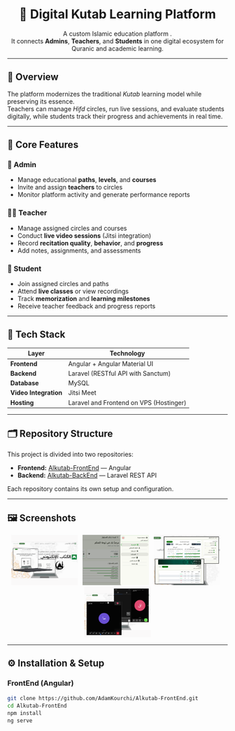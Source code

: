 <h1 align="center">🕌 Digital Kutab Learning Platform</h1>

<p align="center">
  A custom Islamic education platform .<br>
  It connects <strong>Admins</strong>, <strong>Teachers</strong>, and <strong>Students</strong> in one digital ecosystem for Quranic and academic learning.
</p>

---

## 🚀 Overview

The platform modernizes the traditional <em>Kutab</em> learning model while preserving its essence.  
Teachers can manage *Hifd* circles, run live sessions, and evaluate students digitally, while students track their progress and achievements in real time.

---

## 🎯 Core Features

### 👑 Admin
- Manage educational **paths**, **levels**, and **courses**  
- Invite and assign **teachers** to circles  
- Monitor platform activity and generate performance reports  

### 👨‍🏫 Teacher
- Manage assigned circles and courses  
- Conduct **live video sessions** (Jitsi integration)  
- Record **recitation quality**, **behavior**, and **progress**  
- Add notes, assignments, and assessments  

### 🧕 Student
- Join assigned circles and paths  
- Attend **live classes** or view recordings  
- Track **memorization** and **learning milestones**  
- Receive teacher feedback and progress reports  

---

## 🧩 Tech Stack

| Layer | Technology |
|-------|-------------|
| **Frontend** |  Angular + Angular Material UI |
| **Backend** | Laravel (RESTful API with Sanctum) |
| **Database** | MySQL |
| **Video Integration** | Jitsi Meet |
| **Hosting** | Laravel and Frontend on VPS (Hostinger)  |

---

## 🗂️ Repository Structure

This project is divided into two repositories:

- **Frontend:** <a href="#">Alkutab-FrontEnd</a> — Angular   
- **Backend:** <a href="https://github.com/AdamKourchi/Alkutab-BackEnd">Alkutab-BackEnd</a> — Laravel REST API  

Each repository contains its own setup and configuration.

---

## 🖼️ Screenshots

<p align="center">
  <img src="./screenshots/kutab.png" width="30%">
  &nbsp;
  <img src="./screenshots/kutab1.png" width="30%">
  &nbsp;
  <img src="./screenshots/kutab2.png"  width="30%">
    &nbsp;
  <img src="./screenshots/kutab3.png"  width="30%">

</p>

---

## ⚙️ Installation & Setup

### FrontEnd (Angular)
```bash
git clone https://github.com/AdamKourchi/Alkutab-FrontEnd.git
cd Alkutab-FrontEnd
npm install
ng serve
